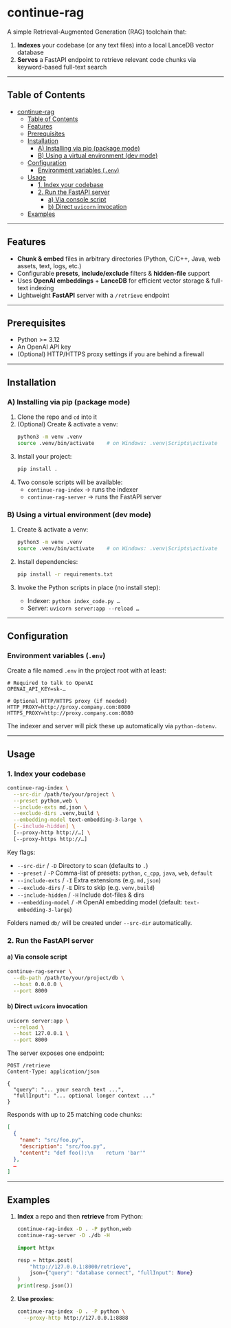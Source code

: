 # continue-rag

A simple Retrieval-Augmented Generation (RAG) toolchain that:

1. **Indexes** your codebase (or any text files) into a local LanceDB vector database  
2. **Serves** a FastAPI endpoint to retrieve relevant code chunks via keyword-based full-text search

---

## Table of Contents

- [continue-rag](#continue-rag)
  - [Table of Contents](#table-of-contents)
  - [Features](#features)
  - [Prerequisites](#prerequisites)
  - [Installation](#installation)
    - [A) Installing via pip (package mode)](#a-installing-via-pip-package-mode)
    - [B) Using a virtual environment (dev mode)](#b-using-a-virtual-environment-dev-mode)
  - [Configuration](#configuration)
    - [Environment variables (`.env`)](#environment-variables-env)
  - [Usage](#usage)
    - [1. Index your codebase](#1-index-your-codebase)
    - [2. Run the FastAPI server](#2-run-the-fastapi-server)
      - [a) Via console script](#a-via-console-script)
      - [b) Direct `uvicorn` invocation](#b-direct-uvicorn-invocation)
  - [Examples](#examples)

---

## Features

- **Chunk & embed** files in arbitrary directories (Python, C/C++, Java, web assets, text, logs, etc.)  
- Configurable **presets**, **include/exclude** filters & **hidden-file** support  
- Uses **OpenAI embeddings** + **LanceDB** for efficient vector storage & full-text indexing  
- Lightweight **FastAPI** server with a `/retrieve` endpoint  

---

## Prerequisites

- Python >= 3.12  
- An OpenAI API key  
- (Optional) HTTP/HTTPS proxy settings if you are behind a firewall  

---

## Installation

### A) Installing via pip (package mode)

1. Clone the repo and `cd` into it  
2. (Optional) Create & activate a venv:  
   ```bash
   python3 -m venv .venv
   source .venv/bin/activate    # on Windows: .venv\Scripts\activate
   ```  
3. Install your project:  
   ```bash
   pip install .
   ```  
4. Two console scripts will be available:
   - `continue-rag-index` → runs the indexer  
   - `continue-rag-server` → runs the FastAPI server  

### B) Using a virtual environment (dev mode)

1. Create & activate a venv:  
   ```bash
   python3 -m venv .venv
   source .venv/bin/activate    # on Windows: .venv\Scripts\activate
   ```  
2. Install dependencies:  
   ```bash
   pip install -r requirements.txt
   ```  
3. Invoke the Python scripts in place (no install step):

   - Indexer: `python index_code.py …`  
   - Server:   `uvicorn server:app --reload …`  

---

## Configuration

### Environment variables (`.env`)

Create a file named `.env` in the project root with at least:

```dotenv
# Required to talk to OpenAI
OPENAI_API_KEY=sk-…

# Optional HTTP/HTTPS proxy (if needed)
HTTP_PROXY=http://proxy.company.com:8080
HTTPS_PROXY=http://proxy.company.com:8080
```

The indexer and server will pick these up automatically via `python-dotenv`.

---

## Usage

### 1. Index your codebase

```bash
continue-rag-index \
  --src-dir /path/to/your/project \
  --preset python,web \
  --include-exts md,json \
  --exclude-dirs .venv,build \
  --embedding-model text-embedding-3-large \
  [--include-hidden] \
  [--proxy-http http://…] \
  [--proxy-https http://…]
```

Key flags:

- `--src-dir` / `-D`  Directory to scan (defaults to `.`)  
- `--preset` / `-P`  Comma-list of presets: `python`, `c_cpp`, `java`, `web`, `default`  
- `--include-exts` / `-I` Extra extensions (e.g. `md,json`)  
- `--exclude-dirs` / `-E` Dirs to skip (e.g. `venv,build`)  
- `--include-hidden` / `-H`  Include dot-files & dirs  
- `--embedding-model` / `-M`  OpenAI embedding model (default: `text-embedding-3-large`)  

Folders named `db/` will be created under `--src-dir` automatically.

### 2. Run the FastAPI server

#### a) Via console script

```bash
continue-rag-server \
  --db-path /path/to/your/project/db \
  --host 0.0.0.0 \
  --port 8000
```

#### b) Direct `uvicorn` invocation

```bash
uvicorn server:app \
  --reload \
  --host 127.0.0.1 \
  --port 8000
```

The server exposes one endpoint:

```
POST /retrieve
Content-Type: application/json

{
  "query": "... your search text ...",
  "fullInput": "... optional longer context ..."
}
```

Responds with up to 25 matching code chunks:
```json
[
  {
    "name": "src/foo.py",
    "description": "src/foo.py",
    "content": "def foo():\n    return 'bar'"
  },
  …
]
```

---

## Examples

1. **Index** a repo and then **retrieve** from Python:

   ```bash
   continue-rag-index -D . -P python,web
   continue-rag-server -D ./db -H
   ```

   ```python
   import httpx

   resp = httpx.post(
       "http://127.0.0.1:8000/retrieve",
       json={"query": "database connect", "fullInput": None}
   )
   print(resp.json())
   ```

2. **Use proxies**:

   ```bash
   continue-rag-index -D . -P python \
     --proxy-http http://127.0.0.1:8888
   ```
